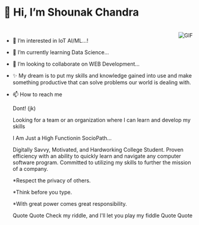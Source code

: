  # 👋 Hi, I’m Shounak Chandra
<br>
<img align="right" alt="GIF" src="https://giphy.com/clips/studiosoriginals-hello-hola-O7b2PYn9gz1xgmmRjr?utm_source=media-link&utm_medium=landing&utm_campaign=Media%20Links&utm_term=https://giphy.com/" />

- 👀 I’m interested in IoT AI/ML...!
- 🌱 I’m currently learning Data Science...
- 💞️ I’m looking to collaborate on WEB Development...
- ✨ My dream is to put my skills and knowledge gained into use and make something productive that can solve problems our world is dealing with.
- 📫 How to reach me 

     Dont! (jk)


  Looking for a team or an organization where I can learn and develop my skills

  I Am Just a High Functionin SocioPath...
  
  Digitally Savvy, Motivated, and Hardworking College Student. Proven efficiency with an ability to quickly learn and navigate any computer software program.     Committed to utilizing my skills to further the mission of a company.

  
  *Respect the privacy of others.
  
  *Think before you type.
  
  *With great power comes great responsibility.


  Quote Quote
  Check my riddle, and I'll let you play my fiddle
  Quote Quote
